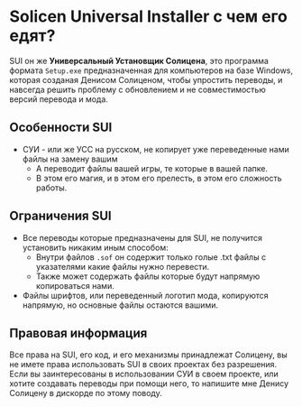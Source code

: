 # Solicen Universal Installer с чем его едят?

SUI он же **Универсальный Установщик Солицена**, это программа формата `Setup.exe` предназначенная для компьютеров на базе Windows, которая созданая Денисом Солиценом, чтобы упростить переводы, и навсегда решить проблему с обновлением и не совместимостью версий перевода и мода.

## Особенности SUI
* СУИ - или же УСС на русском, не копирует уже переведенные нами файлы на замену вашим
    * А переводит файлы вашей игры, те которые в вашей папке.
    * В этом его магия, и в этом его прелесть, в этом его сложность работы.

## Ограничения SUI
* Все переводы которые предназначены для SUI, не получится установить никаким иным способом:
    * Внутри файлов `.sof` он содержит только голые .txt файлы с указателями какие файлы нужно перевести.
    * Также может содержать файлы которые будут напрямую копироваться нами. 
* Файлы шрифтов, или переведенный логотип мода, копируются напрямую, но основные файлы остаются вашими.

## Правовая информация
Все права на SUI, его код, и его механизмы принадлежат Солицену, вы не имете права использовать SUI в своих проектах без разрешения. Если вы заинтересованы в использовании СУИ в своем проекте, или хотите создавать переводы при помощи него, то напишите мне Денису Солицену в дискорде по этому поводу.